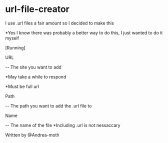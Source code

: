 # url-file-creator

I use .url files a fair amount so I decided to make this 

*Yes I know there was probably a better way to do this, I just wanted to do it myself


[Running]

URL 

-- The site you want to add

*May take a while to respond 

*Must be full url 

Path

-- The path you want to add the .url file to 

Name

-- The name of the file 
*Including .url is not nessaccary


Written by @Andrea-moth
